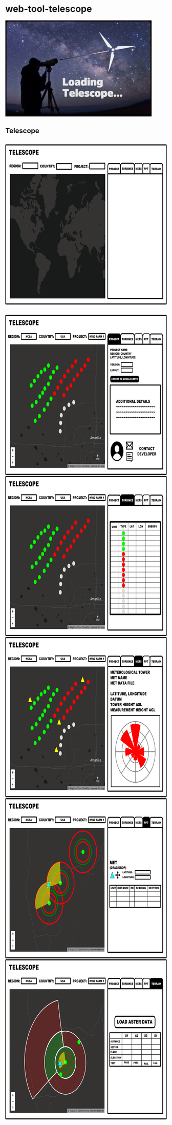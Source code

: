 # web-tool-telescope

<img src="screenshots/telescope-logo.png" height="300px" width="auto">

<section>
<h1>Telescope</h1>
<p>

</p>
</section>

<section>
<h1></h1>
</section>

<img src="screenshots/telescope-1.png" height="500px" width="auto">

<section>
<h1></h1>
</section>

<img src="screenshots/telescope-2.png" height="500px" width="auto">

<img src="screenshots/telescope-3.png" height="500px" width="auto">

<img src="screenshots/telescope-4.png" height="500px" width="auto">

<img src="screenshots/telescope-5.png" height="500px" width="auto">

<img src="screenshots/telescope-6.png" height="500px" width="auto">
